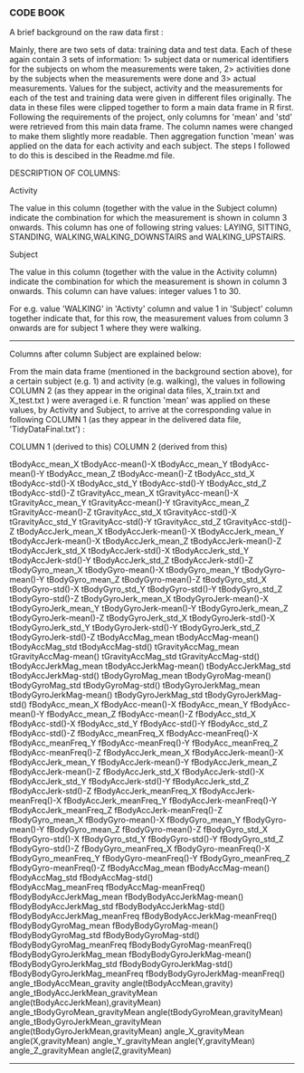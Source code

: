 

### CODE BOOK

A brief background  on the raw data first : 

Mainly, there are two sets of data: training data and test data. Each of these again contain 3 sets of information: 1> subject data or numerical identifiers for the subjects on whom the measurements were taken, 2> activities done by the subjects when the measurements were done and 3> actual measurements.
Values for the subject, activity and the measurements for each of the test and training data were given in different files originally. The data in these files were clipped together to form a main data frame in R first. Following the requirements of the project, only columns for 'mean' and 'std' were retrieved from this main data frame. The column names were changed to make them slightly more readable. 
Then aggregation function 'mean' was applied on the data for each activity and each subject.
The steps I followed to do this is descibed in the Readme.md file.

DESCRIPTION OF COLUMNS:

Activity

The value in this column (together with the value in the Subject column) indicate the combination for which the measurement is shown in column 3 onwards.
This column has one of following string values: LAYING, SITTING, STANDING, WALKING,WALKING_DOWNSTAIRS and WALKING_UPSTAIRS.

Subject

The value in this column (together with the value in the Activity column) indicate the combination for which the measurement is shown in column 3 onwards.
This column can have values: integer values 1 to 30.

For e.g. value 'WALKING' in 'Activty' column and value 1 in 'Subject' column together indicate that, for this row, the measurement values from column 3 onwards are for subject 1 where they were walking.

------
Columns after column Subject are explained below:

From the main data frame (mentioned in the background section above), for a certain subject (e.g. 1) and activity (e.g. walking), the values in following COLUMN 2 (as they appear in the original data files, X_train.txt and X_test.txt ) were averaged i.e. R function 'mean' was applied on these values,  by Activity and Subject, to arrive at the corresponding value in following COLUMN 1 (as they appear in the delivered data file, 'TidyDataFinal.txt') : 

COLUMN 1 (derived to this)                  COLUMN 2 (derived from this)


tBodyAcc_mean_X                             tBodyAcc-mean()-X
tBodyAcc_mean_Y                             tBodyAcc-mean()-Y
tBodyAcc_mean_Z                             tBodyAcc-mean()-Z
tBodyAcc_std_X                              tBodyAcc-std()-X
tBodyAcc_std_Y                              tBodyAcc-std()-Y
tBodyAcc_std_Z                              tBodyAcc-std()-Z
tGravityAcc_mean_X                          tGravityAcc-mean()-X
tGravityAcc_mean_Y                          tGravityAcc-mean()-Y
tGravityAcc_mean_Z                          tGravityAcc-mean()-Z
tGravityAcc_std_X                           tGravityAcc-std()-X
tGravityAcc_std_Y                           tGravityAcc-std()-Y
tGravityAcc_std_Z                           tGravityAcc-std()-Z
tBodyAccJerk_mean_X                         tBodyAccJerk-mean()-X
tBodyAccJerk_mean_Y                         tBodyAccJerk-mean()-X
tBodyAccJerk_mean_Z                         tBodyAccJerk-mean()-Z
tBodyAccJerk_std_X                          tBodyAccJerk-std()-X
tBodyAccJerk_std_Y                          tBodyAccJerk-std()-Y
tBodyAccJerk_std_Z                          tBodyAccJerk-std()-Z
tBodyGyro_mean_X                            tBodyGyro-mean()-X
tBodyGyro_mean_Y                            tBodyGyro-mean()-Y
tBodyGyro_mean_Z                            tBodyGyro-mean()-Z
tBodyGyro_std_X                             tBodyGyro-std()-X
tBodyGyro_std_Y                             tBodyGyro-std()-Y
tBodyGyro_std_Z                             tBodyGyro-std()-Z
tBodyGyroJerk_mean_X                        tBodyGyroJerk-mean()-X
tBodyGyroJerk_mean_Y                        tBodyGyroJerk-mean()-Y
tBodyGyroJerk_mean_Z                        tBodyGyroJerk-mean()-Z
tBodyGyroJerk_std_X                         tBodyGyroJerk-std()-X
tBodyGyroJerk_std_Y                         tBodyGyroJerk-std()-Y
tBodyGyroJerk_std_Z                         tBodyGyroJerk-std()-Z
tBodyAccMag_mean                            tBodyAccMag-mean()
tBodyAccMag_std                             tBodyAccMag-std()
tGravityAccMag_mean                         tGravityAccMag-mean()
tGravityAccMag_std                          tGravityAccMag-std()
tBodyAccJerkMag_mean                        tBodyAccJerkMag-mean()
tBodyAccJerkMag_std                         tBodyAccJerkMag-std()
tBodyGyroMag_mean                           tBodyGyroMag-mean()
tBodyGyroMag_std                            tBodyGyroMag-std()
tBodyGyroJerkMag_mean                       tBodyGyroJerkMag-mean()
tBodyGyroJerkMag_std                        tBodyGyroJerkMag-std()
fBodyAcc_mean_X                             fBodyAcc-mean()-X
fBodyAcc_mean_Y                             fBodyAcc-mean()-Y
fBodyAcc_mean_Z                             fBodyAcc-mean()-Z
fBodyAcc_std_X                              fBodyAcc-std()-X
fBodyAcc_std_Y                              fBodyAcc-std()-Y
fBodyAcc_std_Z                              fBodyAcc-std()-Z
fBodyAcc_meanFreq_X                         fBodyAcc-meanFreq()-X
fBodyAcc_meanFreq_Y                         fBodyAcc-meanFreq()-Y
fBodyAcc_meanFreq_Z                         fBodyAcc-meanFreq()-Z
fBodyAccJerk_mean_X                         fBodyAccJerk-mean()-X
fBodyAccJerk_mean_Y                         fBodyAccJerk-mean()-Y
fBodyAccJerk_mean_Z                         fBodyAccJerk-mean()-Z
fBodyAccJerk_std_X                          fBodyAccJerk-std()-X
fBodyAccJerk_std_Y                          fBodyAccJerk-std()-Y
fBodyAccJerk_std_Z                          fBodyAccJerk-std()-Z
fBodyAccJerk_meanFreq_X                     fBodyAccJerk-meanFreq()-X
fBodyAccJerk_meanFreq_Y                     fBodyAccJerk-meanFreq()-Y
fBodyAccJerk_meanFreq_Z                     fBodyAccJerk-meanFreq()-Z
fBodyGyro_mean_X                            fBodyGyro-mean()-X
fBodyGyro_mean_Y                            fBodyGyro-mean()-Y
fBodyGyro_mean_Z                            fBodyGyro-mean()-Z
fBodyGyro_std_X                             fBodyGyro-std()-X
fBodyGyro_std_Y                             fBodyGyro-std()-Y
fBodyGyro_std_Z                             fBodyGyro-std()-Z
fBodyGyro_meanFreq_X                        fBodyGyro-meanFreq()-X
fBodyGyro_meanFreq_Y                        fBodyGyro-meanFreq()-Y
fBodyGyro_meanFreq_Z                        fBodyGyro-meanFreq()-Z
fBodyAccMag_mean                            fBodyAccMag-mean()
fBodyAccMag_std                             fBodyAccMag-std()  
fBodyAccMag_meanFreq                        fBodyAccMag-meanFreq()
fBodyBodyAccJerkMag_mean                    fBodyBodyAccJerkMag-mean()
fBodyBodyAccJerkMag_std                     fBodyBodyAccJerkMag-std()
fBodyBodyAccJerkMag_meanFreq                fBodyBodyAccJerkMag-meanFreq()
fBodyBodyGyroMag_mean                       fBodyBodyGyroMag-mean()
fBodyBodyGyroMag_std                        fBodyBodyGyroMag-std()
fBodyBodyGyroMag_meanFreq                   fBodyBodyGyroMag-meanFreq()
fBodyBodyGyroJerkMag_mean                   fBodyBodyGyroJerkMag-mean()
fBodyBodyGyroJerkMag_std                    fBodyBodyGyroJerkMag-std()
fBodyBodyGyroJerkMag_meanFreq               fBodyBodyGyroJerkMag-meanFreq()
angle_tBodyAccMean_gravity                  angle(tBodyAccMean,gravity)
angle_tBodyAccJerkMean_gravityMean          angle(tBodyAccJerkMean),gravityMean)
angle_tBodyGyroMean_gravityMean             angle(tBodyGyroMean,gravityMean)
angle_tBodyGyroJerkMean_gravityMean         angle(tBodyGyroJerkMean,gravityMean)
angle_X_gravityMean                         angle(X,gravityMean)
angle_Y_gravityMean                         angle(Y,gravityMean)
angle_Z_gravityMean                         angle(Z,gravityMean)

--------------------------





